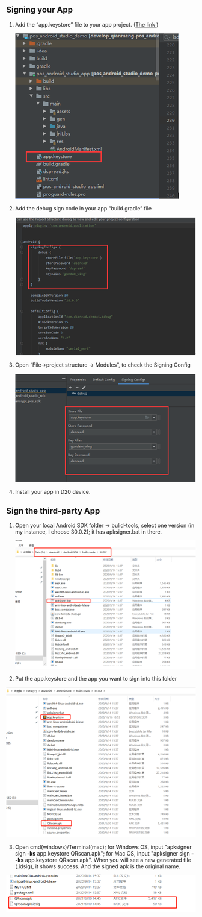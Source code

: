 ## Signing your App

1. Add the “app.keystore” file to your app project. ([The link ](https://gitlab.com/dspread/android/-/blob/master/pos_android_studio_demo/pos_android_studio_app/app.keystore))

   ![](./_images/sign1.jpg)

2. Add the debug sign code in your app “build.gradle” file

   ![](./_images/sign2.jpg)

3. Open “File->project structure -> Modules”, to check the Signing Config

   ![sign3](./_images/sign3.jpg)

4. Install your app in D20 device.

## Sign the third-party App

1. Open your local Android SDK folder -> bulid-tools, select one version (in my instance, I choose 30.0.2); it has apksigner.bat in there. 

   ![](./_images/signApp1.jpg)

2. Put the app.keystore and the app you want to sign into this folder

![](./_images/signApp2.jpg)

3. Open cmd(windows)/Terminal(mac); for Windows OS, input "apksigner sign **-ks** app.keystore QRscan.apk"; for Mac OS, input "apksigner sign **--ks** app.keystore QRscan.apk". When you will see a new generated file (.idsig), it shows success. And the signed apk is the original name.

![](./_images/signApp3.jpg)

